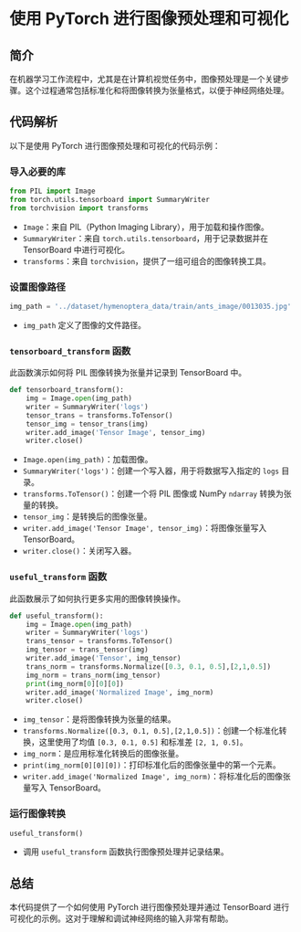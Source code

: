 

# 使用 PyTorch 进行图像预处理和可视化

## 简介

在机器学习工作流程中，尤其是在计算机视觉任务中，图像预处理是一个关键步骤。这个过程通常包括标准化和将图像转换为张量格式，以便于神经网络处理。

## 代码解析

以下是使用 PyTorch 进行图像预处理和可视化的代码示例：

### 导入必要的库
```python
from PIL import Image
from torch.utils.tensorboard import SummaryWriter
from torchvision import transforms
```

- `Image`：来自 PIL（Python Imaging Library），用于加载和操作图像。
- `SummaryWriter`：来自 `torch.utils.tensorboard`，用于记录数据并在 TensorBoard 中进行可视化。
- `transforms`：来自 `torchvision`，提供了一组可组合的图像转换工具。

### 设置图像路径
```python
img_path = '../dataset/hymenoptera_data/train/ants_image/0013035.jpg'
```
- `img_path` 定义了图像的文件路径。

### `tensorboard_transform` 函数
此函数演示如何将 PIL 图像转换为张量并记录到 TensorBoard 中。

```python
def tensorboard_transform():
    img = Image.open(img_path)
    writer = SummaryWriter('logs')
    tensor_trans = transforms.ToTensor()
    tensor_img = tensor_trans(img)
    writer.add_image('Tensor Image', tensor_img)
    writer.close()
```

- `Image.open(img_path)`：加载图像。
- `SummaryWriter('logs')`：创建一个写入器，用于将数据写入指定的 `logs` 目录。
- `transforms.ToTensor()`：创建一个将 PIL 图像或 NumPy `ndarray` 转换为张量的转换。
- `tensor_img`：是转换后的图像张量。
- `writer.add_image('Tensor Image', tensor_img)`：将图像张量写入 TensorBoard。
- `writer.close()`：关闭写入器。

### `useful_transform` 函数
此函数展示了如何执行更多实用的图像转换操作。

```python
def useful_transform():
    img = Image.open(img_path)
    writer = SummaryWriter('logs')
    trans_tensor = transforms.ToTensor()
    img_tensor = trans_tensor(img)
    writer.add_image('Tensor', img_tensor)
    trans_norm = transforms.Normalize([0.3, 0.1, 0.5],[2,1,0.5])
    img_norm = trans_norm(img_tensor)
    print(img_norm[0][0][0])
    writer.add_image('Normalized Image', img_norm)
    writer.close()
```

- `img_tensor`：是将图像转换为张量的结果。
- `transforms.Normalize([0.3, 0.1, 0.5],[2,1,0.5])`：创建一个标准化转换，这里使用了均值 `[0.3, 0.1, 0.5]` 和标准差 `[2, 1, 0.5]`。
- `img_norm`：是应用标准化转换后的图像张量。
- `print(img_norm[0][0][0])`：打印标准化后的图像张量中的第一个元素。
- `writer.add_image('Normalized Image', img_norm)`：将标准化后的图像张量写入 TensorBoard。

### 运行图像转换

```python
useful_transform()
```
- 调用 `useful_transform` 函数执行图像预处理并记录结果。

## 总结

本代码提供了一个如何使用 PyTorch 进行图像预处理并通过 TensorBoard 进行可视化的示例。这对于理解和调试神经网络的输入非常有帮助。